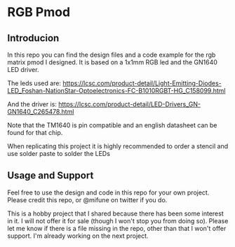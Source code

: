 # RGB Pmod
 ## Introducion
 In this repo you can find the design files and a code example for the rgb matrix pmod I designed. It is based on a 1x1mm RGB led and the GN1640 LED driver.

 The leds used are: https://lcsc.com/product-detail/Light-Emitting-Diodes-LED_Foshan-NationStar-Optoelectronics-FC-B1010RGBT-HG_C158099.html

And the driver is: https://lcsc.com/product-detail/LED-Drivers_GN-GN1640_C265478.html

Note that the TM1640 is pin compatible and an english datasheet can be found for that chip.

When replicating this project it is highly recommended to order a stencil and use solder paste to solder the LEDs

## Usage and Support
Feel free to use the design and code in this repo for your own project. Please credit this repo, or @mifune on twitter if you do.

This is a hobby project that I shared because there has been some interest in it. I will not offer it for sale (though I won't stop you from doing so). Please let me know if there is a file missing in the repo, other than that I won't offer support. I'm already working on the next project. 